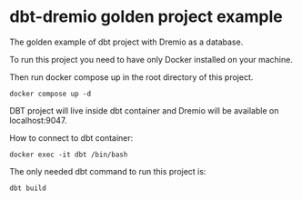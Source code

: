 # dbt-dremio golden project example

The golden example of dbt project with Dremio as a database.

To run this project you need to have only Docker installed on your machine.

Then run docker compose up in the root directory of this project.

```docker compose up -d```

DBT project will live inside dbt container and Dremio will be available on localhost:9047.

How to connect to dbt container:

```docker exec -it dbt /bin/bash```

The only needed dbt command to run this project is:

```dbt build```
